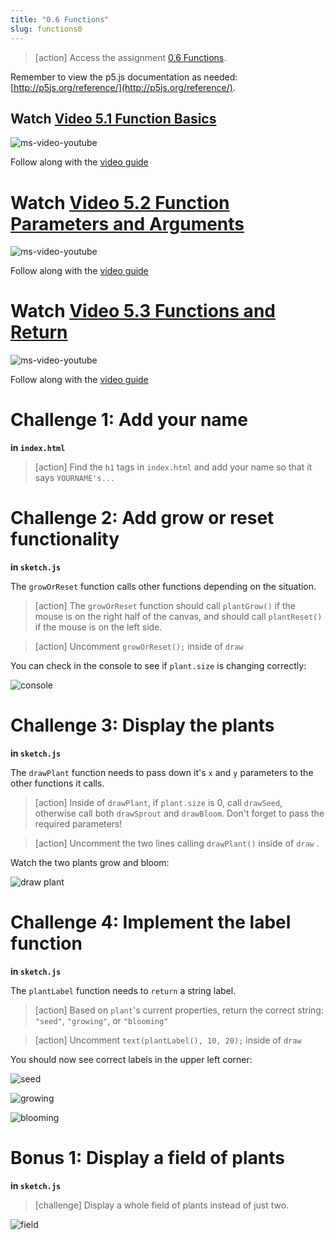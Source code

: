 ```yaml
---
title: "0.6 Functions"
slug: functions0
---
```


> [action]
> Access the assignment [0.6 Functions](https://repl.it/@MakeSchoolRAMP/06-Functions).
>

Remember to view the p5.js documentation as needed: [http://p5js.org/reference/](http://p5js.org/reference/).

## Watch [Video 5.1 Function Basics](https://www.youtube.com/watch?v=wRHAitGzBrg)

![ms-video-youtube](https://www.youtube.com/watch?v=wRHAitGzBrg)

Follow along with the [video guide](https://repl.it/@MakeSchoolRAMP/p5js-Video-Guide-51-Function-Basics)

# Watch [Video 5.2 Function Parameters and Arguments](https://www.youtube.com/watch?v=zkc417YapfE)

![ms-video-youtube](https://www.youtube.com/watch?v=zkc417YapfE)

Follow along with the [video guide](https://repl.it/@MakeSchoolRAMP/p5js-Video-Guide-52-Function-Parameters-and-Arguments)

# Watch [Video 5.3 Functions and Return](https://www.youtube.com/watch?v=qRnUBiTJ66Y)

![ms-video-youtube](https://www.youtube.com/watch?v=qRnUBiTJ66Y)

Follow along with the [video guide](https://repl.it/@MakeSchoolRAMP/p5js-Video-Guide-53-Functions-and-Return)

# Challenge 1: Add your name

**in `index.html`**

> [action]
> Find the `h1` tags in `index.html` and add your name so that it says `YOURNAME's...`
>

# Challenge 2: Add grow or reset functionality

**in `sketch.js`**

The `growOrReset` function calls other functions depending on the situation.

> [action]
> The `growOrReset` function should call `plantGrow()` if the mouse is on the right half of the canvas, and should call `plantReset()` if the mouse is on the left side.
>

<!--  -->

> [action]
> Uncomment `growOrReset();` inside of `draw`
>

 You can check in the console to see if `plant.size` is changing correctly:

![console](assets/console.png "console")

# Challenge 3: Display the plants

**in `sketch.js`**

The `drawPlant` function needs to pass down it's `x` and `y` parameters to the other functions it calls.

> [action]
> Inside of `drawPlant`, if `plant.size` is 0, call `drawSeed`, otherwise call both `drawSprout` and `drawBloom`. Don't forget to pass the required parameters!
>

<!--  -->

> [action]
> Uncomment the two lines calling `drawPlant()` inside of `draw` .
>

Watch the two plants grow and bloom:

![draw plant](assets/draw_plant.png "draw plant")

# Challenge 4: Implement the label function

**in `sketch.js`**

The `plantLabel` function needs to `return` a string label.

> [action]
> Based on `plant`'s current properties, return the correct string: `"seed"`, `"growing"`, or `"blooming"`
>

<!--  -->

> [action]
> Uncomment `text(plantLabel(), 10, 20);` inside of `draw`
>

 You should now see correct labels in the upper left corner:

![seed](assets/seed.png "seed")

![growing](assets/growing.png "growing")

![blooming](assets/blooming.png "blooming")

# Bonus 1: Display a field of plants

**in `sketch.js`**

> [challenge]
> Display a whole field of plants instead of just two.
>

![field](assets/field.png "field")
